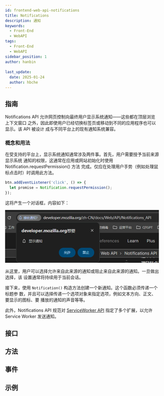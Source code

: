 ```yaml
---
id: frontend-web-api-notifications
title: Notifications
description: 通知
keywords:
  - Front-End
  - WebAPI
tags:
  - Front-End
  - WebAPI
sidebar_position: 1
author: hanbin

last_update:
  date: 2025-01-24
  author: hbche
---
```


## 指南

Notifications API 允许网页控制向最终用户显示系统通知——这些都在顶层浏览上下文窗口
之外，因此即使用户已经切换标签页或移动到不同的应用程序也可以显示。该 API 被设计
成与不同平台上的现有通知系统兼容。

### 概念和用法

在受支持的平台上，显示系统通知通常涉及两件事。首先，用户需要授予当前来源显示系统
通知的权限，这通常在应用或网站初始化时使用 Notification.requestPermission() 方法
完成。仅应在处理用户手势（例如处理鼠标点击时）时调用此方法。

```js
btn.addEventListener('click', () => {
  let promise = Notification.requestPermission();
});
```

这将产生一个对话框，内容如下：

![请求通知权限](./notification_2025-01-24_11-03-28.png)

从这里，用户可以选择允许来自此来源的通知或阻止来自此来源的通知。一旦做出选择，该
设置通常将持续用于当前会话。

接下来，使用 `Notification()` 构造方法创建一个新通知。这个函数必须传递一个标题参
数，并且可以选择传递一个选项对象来指定选项，例如文本方向、正文、要显示的图标、要
播放的通知的声音等等。

此外，Notifications API 规范对
[ServiceWorker API](https://developer.mozilla.org/zh-CN/docs/Web/API/Service_Worker_API)
指定了多个扩展，以允许 Service Worker 发送通知。

## 接口

## 方法

## 事件

## 示例
